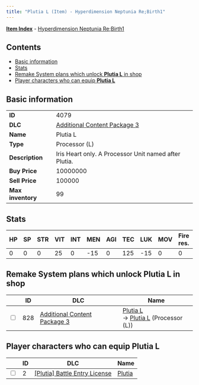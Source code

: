 ```yaml
---
title: "Plutia L (Item) - Hyperdimension Neptunia Re;Birth1"
---
```


[**Item Index**](/neptunia/rb1/item/index.html) - [Hyperdimension Neptunia Re;Birth1](/neptunia/rb1)

## Contents

- [Basic information](#basic-information)
- [Stats](#stats)
- [Remake System plans which unlock **Plutia L** in shop](#remake-system-plans-which-unlock-plutia-l-in-shop)
- [Player characters who can equip **Plutia L**](#player-characters-who-can-equip-plutia-l)

## Basic information

|   |   |
| -- | -- |
| **ID** | 4079 |
| **DLC** | [Additional Content Package 3](/neptunia/rb1/dlc/12-pack3.html) |
| **Name** | Plutia L |
| **Type** | Processor (L) |
| **Description** | Iris Heart only. A Processor Unit named after Plutia. |
| **Buy Price** | 10000000 |
| **Sell Price** | 100000 |
| **Max inventory** | 99 |


## Stats

| HP | SP | STR | VIT | INT | MEN | AGI | TEC | LUK | MOV | Fire res. | Ice res. | Wind res. | Lightning res. |
| -- | -- | --- | --- | --- | --- | --- | --- | --- | --- | --------- | -------- | --------- | -------------- |
| 0 | 0 | 0 | 25 | 0 | -15 | 0 | 125 | -15 | 0 | 0 | 0 | 0 | 0 |


## Remake System plans which unlock **Plutia L** in shop

|    | ID | DLC | Name |
| -- | -- | --- | ---- |
| <input type="checkbox" id="rb1-remake-12-828" class="trackbox" /> | 828 | [Additional Content Package 3](/neptunia/rb1/dlc/12-pack3.html) | [Plutia L](/neptunia/rb1/remake/12-828-plutia-l.html)<br /> → [Plutia L](/neptunia/rb1/item/12-4079-plutia-l.html) (Processor (L)) |


## Player characters who can equip **Plutia L**

|    | ID | DLC | Name |
| -- | -- | --- | ---- |
| <input type="checkbox" id="rb1-player-7-2" class="trackbox" /> | 2 | [[Plutia] Battle Entry License](/neptunia/rb1/dlc/7-plutia.html) | [Plutia](/neptunia/rb1/player/7-2-plutia.html) |
